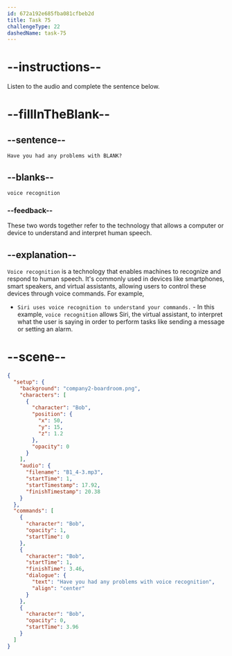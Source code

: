 ```yaml
---
id: 672a192e685fba081cfbeb2d
title: Task 75
challengeType: 22
dashedName: task-75
---
```


<!-- (audio) Bob: Have you had any problems with voice recognition? -->

# --instructions--

Listen to the audio and complete the sentence below.

# --fillInTheBlank--

## --sentence--

`Have you had any problems with BLANK?`

## --blanks--

`voice recognition`

### --feedback--

These two words together refer to the technology that allows a computer or device to understand and interpret human speech.

## --explanation--

`Voice recognition` is a technology that enables machines to recognize and respond to human speech. It's commonly used in devices like smartphones, smart speakers, and virtual assistants, allowing users to control these devices through voice commands. For example,

- `Siri uses voice recognition to understand your commands.` - In this example, `voice recognition` allows Siri, the virtual assistant, to interpret what the user is saying in order to perform tasks like sending a message or setting an alarm.

# --scene--

```json
{
  "setup": {
    "background": "company2-boardroom.png",
    "characters": [
      {
        "character": "Bob",
        "position": {
          "x": 50,
          "y": 15,
          "z": 1.2
        },
        "opacity": 0
      }
    ],
    "audio": {
      "filename": "B1_4-3.mp3",
      "startTime": 1,
      "startTimestamp": 17.92,
      "finishTimestamp": 20.38
    }
  },
  "commands": [
    {
      "character": "Bob",
      "opacity": 1,
      "startTime": 0
    },
    {
      "character": "Bob",
      "startTime": 1,
      "finishTime": 3.46,
      "dialogue": {
        "text": "Have you had any problems with voice recognition",
        "align": "center"
      }
    },
    {
      "character": "Bob",
      "opacity": 0,
      "startTime": 3.96
    }
  ]
}
```
